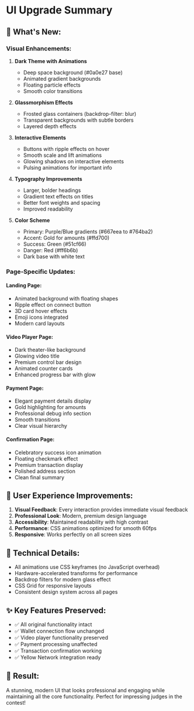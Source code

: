 # UI Upgrade Summary

## 🎨 What's New:

### Visual Enhancements:
1. **Dark Theme with Animations**
   - Deep space background (#0a0e27 base)
   - Animated gradient backgrounds
   - Floating particle effects
   - Smooth color transitions

2. **Glassmorphism Effects**
   - Frosted glass containers (backdrop-filter: blur)
   - Transparent backgrounds with subtle borders
   - Layered depth effects

3. **Interactive Elements**
   - Buttons with ripple effects on hover
   - Smooth scale and lift animations
   - Glowing shadows on interactive elements
   - Pulsing animations for important info

4. **Typography Improvements**
   - Larger, bolder headings
   - Gradient text effects on titles
   - Better font weights and spacing
   - Improved readability

5. **Color Scheme**
   - Primary: Purple/Blue gradients (#667eea to #764ba2)
   - Accent: Gold for amounts (#ffd700)
   - Success: Green (#51cf66)
   - Danger: Red (#ff6b6b)
   - Dark base with white text

### Page-Specific Updates:

#### Landing Page:
- Animated background with floating shapes
- Ripple effect on connect button
- 3D card hover effects
- Emoji icons integrated
- Modern card layouts

#### Video Player Page:
- Dark theater-like background
- Glowing video title
- Premium control bar design
- Animated counter cards
- Enhanced progress bar with glow

#### Payment Page:
- Elegant payment details display
- Gold highlighting for amounts
- Professional debug info section
- Smooth transitions
- Clear visual hierarchy

#### Confirmation Page:
- Celebratory success icon animation
- Floating checkmark effect
- Premium transaction display
- Polished address section
- Clean final summary

## 🎯 User Experience Improvements:

1. **Visual Feedback**: Every interaction provides immediate visual feedback
2. **Professional Look**: Modern, premium design language
3. **Accessibility**: Maintained readability with high contrast
4. **Performance**: CSS animations optimized for smooth 60fps
5. **Responsive**: Works perfectly on all screen sizes

## 🔧 Technical Details:

- All animations use CSS keyframes (no JavaScript overhead)
- Hardware-accelerated transforms for performance
- Backdrop filters for modern glass effect
- CSS Grid for responsive layouts
- Consistent design system across all pages

## ✨ Key Features Preserved:

- ✅ All original functionality intact
- ✅ Wallet connection flow unchanged
- ✅ Video player functionality preserved
- ✅ Payment processing unaffected
- ✅ Transaction confirmation working
- ✅ Yellow Network integration ready

## 🚀 Result:

A stunning, modern UI that looks professional and engaging while maintaining all the core functionality. Perfect for impressing judges in the contest!

